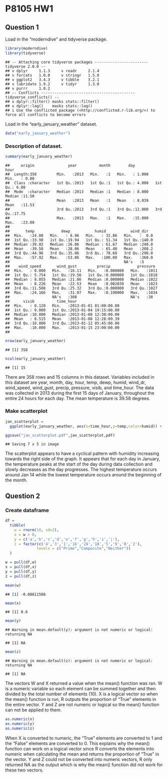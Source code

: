 P8105 HW1
================

## Question 1

Load in the “moderndive” and tidyverse package.

``` r
library(moderndive)
library(tidyverse)
```

    ## -- Attaching core tidyverse packages ------------------------ tidyverse 2.0.0 --
    ## v dplyr     1.1.3     v readr     2.1.4
    ## v forcats   1.0.0     v stringr   1.5.0
    ## v ggplot2   3.4.3     v tibble    3.2.1
    ## v lubridate 1.9.2     v tidyr     1.3.0
    ## v purrr     1.0.2     
    ## -- Conflicts ------------------------------------------ tidyverse_conflicts() --
    ## x dplyr::filter() masks stats::filter()
    ## x dplyr::lag()    masks stats::lag()
    ## i Use the conflicted package (<http://conflicted.r-lib.org/>) to force all conflicts to become errors

Load in the “early_january_weather” dataset.

``` r
data("early_january_weather")
```

### Description of dataset.

``` r
summary(early_january_weather)
```

    ##     origin               year          month        day              hour      
    ##  Length:358         Min.   :2013   Min.   :1   Min.   : 1.000   Min.   : 0.00  
    ##  Class :character   1st Qu.:2013   1st Qu.:1   1st Qu.: 4.000   1st Qu.: 6.00  
    ##  Mode  :character   Median :2013   Median :1   Median : 8.000   Median :11.50  
    ##                     Mean   :2013   Mean   :1   Mean   : 8.039   Mean   :11.53  
    ##                     3rd Qu.:2013   3rd Qu.:1   3rd Qu.:12.000   3rd Qu.:17.75  
    ##                     Max.   :2013   Max.   :1   Max.   :15.000   Max.   :23.00  
    ##                                                                                
    ##       temp            dewp           humid           wind_dir    
    ##  Min.   :24.08   Min.   : 8.96   Min.   : 32.86   Min.   :  0.0  
    ##  1st Qu.:33.98   1st Qu.:19.94   1st Qu.: 51.34   1st Qu.:140.0  
    ##  Median :39.02   Median :26.06   Median : 61.67   Median :240.0  
    ##  Mean   :39.58   Mean   :28.06   Mean   : 65.48   Mean   :208.2  
    ##  3rd Qu.:44.96   3rd Qu.:35.06   3rd Qu.: 78.68   3rd Qu.:290.0  
    ##  Max.   :57.92   Max.   :53.06   Max.   :100.00   Max.   :360.0  
    ##                                                   NA's   :5      
    ##    wind_speed       wind_gust         precip            pressure   
    ##  Min.   : 0.000   Min.   :16.11   Min.   :0.000000   Min.   :1011  
    ##  1st Qu.: 5.754   1st Qu.:19.56   1st Qu.:0.000000   1st Qu.:1018  
    ##  Median : 8.055   Median :21.86   Median :0.000000   Median :1022  
    ##  Mean   : 8.226   Mean   :22.53   Mean   :0.002039   Mean   :1023  
    ##  3rd Qu.:11.508   3rd Qu.:25.32   3rd Qu.:0.000000   3rd Qu.:1027  
    ##  Max.   :24.166   Max.   :31.07   Max.   :0.190000   Max.   :1034  
    ##                   NA's   :308                        NA's   :38    
    ##      visib          time_hour                     
    ##  Min.   : 0.120   Min.   :2013-01-01 01:00:00.00  
    ##  1st Qu.: 9.000   1st Qu.:2013-01-04 19:15:00.00  
    ##  Median :10.000   Median :2013-01-08 12:30:00.00  
    ##  Mean   : 8.515   Mean   :2013-01-08 12:28:09.39  
    ##  3rd Qu.:10.000   3rd Qu.:2013-01-12 05:45:00.00  
    ##  Max.   :10.000   Max.   :2013-01-15 23:00:00.00  
    ## 

``` r
nrow(early_january_weather)
```

    ## [1] 358

``` r
ncol(early_january_weather)
```

    ## [1] 15

There are 358 rows and 15 columns in this dataset. Variables included in
this dataset are year, month, day, hour, temp, dewp, humid, wind_dr,
wind_speed, wind_gust, precip, pressure, visib, and time_hour. The data
was collected in 2013 during the first 15 days of January, throughout
the entire 24 hours for each day. The mean temperature is 39.58 degrees.

### Make scatterplot

``` r
jan_scatterplot = 
  ggplot(early_january_weather, aes(x=time_hour,y=temp,color=humid)) + geom_point()

ggsave("jan_scatterplot.pdf",jan_scatterplot,pdf)
```

    ## Saving 7 x 5 in image

The scatterplot appears to have a cyclical pattern with humidity
increasing towards the right side of the graph. It appears that for each
day in January, the temperature peaks at the start of the day during
data collection and slowly decreases as the day progresses. The highest
temperature occurs around Jan 14 while the lowest temperature occurs
around the beginning of the month.

## Question 2

### Create dataframe

``` r
df = 
  tibble(
    w = rnorm(10, sd=2),
    x = w > 0,
    y = c('a','b','c','d','e','f','g','h','i','j'),
    z = factor(c('4','3','1','16','24','18','5','9','8','2'),
              levels = c("Prime","Composite","Neither"))
  )

w = pull(df,w)
x = pull(df,x)
y = pull(df,y)
z = pull(df,z)

mean(w)
```

    ## [1] -0.08611508

``` r
mean(x)
```

    ## [1] 0.6

``` r
mean(y)
```

    ## Warning in mean.default(y): argument is not numeric or logical: returning NA

    ## [1] NA

``` r
mean(z)
```

    ## Warning in mean.default(z): argument is not numeric or logical: returning NA

    ## [1] NA

The vectors W and X returned a value when the mean() function was ran. W
is a numeric variable so each element can be summed together and then
divided by the total number of elements (10). X is a logical vector so
when the mean() function is run, R outputs the proportion of “True”
elements in the entire vector. Y and Z are not numeric or logical so the
mean() function can not be applied to them.

``` r
as.numeric(x)
as.numeric(y)
as.numeric(z)
```

When X is converted to numeric, the “True” elements are converted to 1
and the “False” elements are converted to 0. This explains why the
mean() function can work on a logical vector since R converts the
elements into numeric when calculating the mean and returns the
proportion of “True” in the vector. Y and Z could not be converted into
numeric vectors, R only returned NA as the output which is why the
mean() function did not work for these two vectors.

